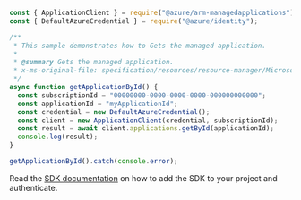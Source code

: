 ```javascript
const { ApplicationClient } = require("@azure/arm-managedapplications");
const { DefaultAzureCredential } = require("@azure/identity");

/**
 * This sample demonstrates how to Gets the managed application.
 *
 * @summary Gets the managed application.
 * x-ms-original-file: specification/resources/resource-manager/Microsoft.Solutions/stable/2018-06-01/examples/getApplicationById.json
 */
async function getApplicationById() {
  const subscriptionId = "00000000-0000-0000-0000-000000000000";
  const applicationId = "myApplicationId";
  const credential = new DefaultAzureCredential();
  const client = new ApplicationClient(credential, subscriptionId);
  const result = await client.applications.getById(applicationId);
  console.log(result);
}

getApplicationById().catch(console.error);
```

Read the [SDK documentation](https://github.com/Azure/azure-sdk-for-js/blob/%40azure%2Farm-managedapplications_2.0.1/sdk/managedapplications/arm-managedapplications/README.md) on how to add the SDK to your project and authenticate.
